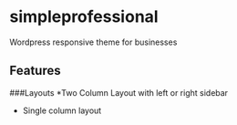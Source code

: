 # simpleprofessional
Wordpress responsive theme for businesses

## Features
###Layouts
*Two Column Layout with left or right sidebar
* Single column layout


